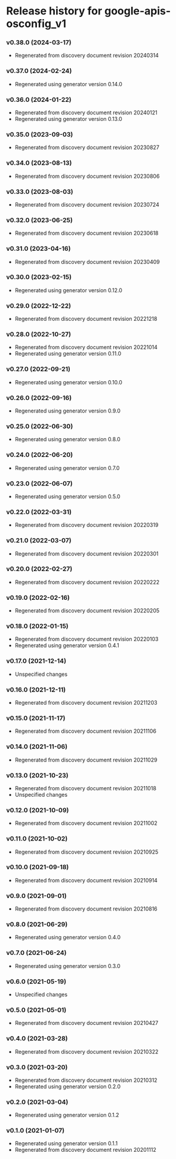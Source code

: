# Release history for google-apis-osconfig_v1

### v0.38.0 (2024-03-17)

* Regenerated from discovery document revision 20240314

### v0.37.0 (2024-02-24)

* Regenerated using generator version 0.14.0

### v0.36.0 (2024-01-22)

* Regenerated from discovery document revision 20240121
* Regenerated using generator version 0.13.0

### v0.35.0 (2023-09-03)

* Regenerated from discovery document revision 20230827

### v0.34.0 (2023-08-13)

* Regenerated from discovery document revision 20230806

### v0.33.0 (2023-08-03)

* Regenerated from discovery document revision 20230724

### v0.32.0 (2023-06-25)

* Regenerated from discovery document revision 20230618

### v0.31.0 (2023-04-16)

* Regenerated from discovery document revision 20230409

### v0.30.0 (2023-02-15)

* Regenerated using generator version 0.12.0

### v0.29.0 (2022-12-22)

* Regenerated from discovery document revision 20221218

### v0.28.0 (2022-10-27)

* Regenerated from discovery document revision 20221014
* Regenerated using generator version 0.11.0

### v0.27.0 (2022-09-21)

* Regenerated using generator version 0.10.0

### v0.26.0 (2022-09-16)

* Regenerated using generator version 0.9.0

### v0.25.0 (2022-06-30)

* Regenerated using generator version 0.8.0

### v0.24.0 (2022-06-20)

* Regenerated using generator version 0.7.0

### v0.23.0 (2022-06-07)

* Regenerated using generator version 0.5.0

### v0.22.0 (2022-03-31)

* Regenerated from discovery document revision 20220319

### v0.21.0 (2022-03-07)

* Regenerated from discovery document revision 20220301

### v0.20.0 (2022-02-27)

* Regenerated from discovery document revision 20220222

### v0.19.0 (2022-02-16)

* Regenerated from discovery document revision 20220205

### v0.18.0 (2022-01-15)

* Regenerated from discovery document revision 20220103
* Regenerated using generator version 0.4.1

### v0.17.0 (2021-12-14)

* Unspecified changes

### v0.16.0 (2021-12-11)

* Regenerated from discovery document revision 20211203

### v0.15.0 (2021-11-17)

* Regenerated from discovery document revision 20211106

### v0.14.0 (2021-11-06)

* Regenerated from discovery document revision 20211029

### v0.13.0 (2021-10-23)

* Regenerated from discovery document revision 20211018
* Unspecified changes

### v0.12.0 (2021-10-09)

* Regenerated from discovery document revision 20211002

### v0.11.0 (2021-10-02)

* Regenerated from discovery document revision 20210925

### v0.10.0 (2021-09-18)

* Regenerated from discovery document revision 20210914

### v0.9.0 (2021-09-01)

* Regenerated from discovery document revision 20210816

### v0.8.0 (2021-06-29)

* Regenerated using generator version 0.4.0

### v0.7.0 (2021-06-24)

* Regenerated using generator version 0.3.0

### v0.6.0 (2021-05-19)

* Unspecified changes

### v0.5.0 (2021-05-01)

* Regenerated from discovery document revision 20210427

### v0.4.0 (2021-03-28)

* Regenerated from discovery document revision 20210322

### v0.3.0 (2021-03-20)

* Regenerated from discovery document revision 20210312
* Regenerated using generator version 0.2.0

### v0.2.0 (2021-03-04)

* Regenerated using generator version 0.1.2

### v0.1.0 (2021-01-07)

* Regenerated using generator version 0.1.1
* Regenerated from discovery document revision 20201112

